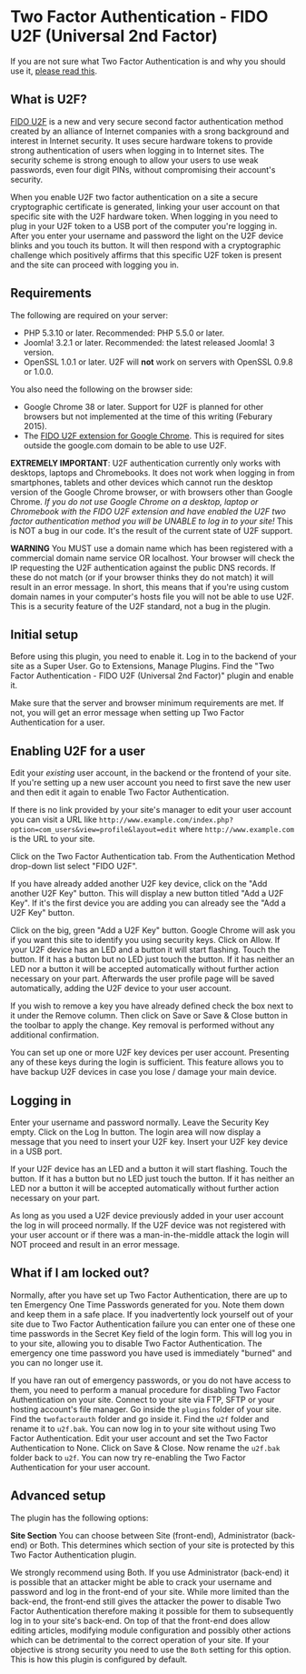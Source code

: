# Two Factor Authentication - FIDO U2F (Universal 2nd Factor)

If you are not sure what Two Factor Authentication is and why you should use it, [please read this](tfa.md).

## What is U2F?

[FIDO U2F](http://fidoalliance.org/adoption/video/yubico-fido-alliance-universal-2nd-factor-u2f-demonstration)
is a new and very secure second factor authentication method created by an alliance of Internet companies with a srong background and interest in Internet security. It uses secure hardware tokens to provide strong authentication of users when logging in to Internet sites. The security scheme is strong enough to allow your users to use weak passwords, even four digit PINs, without compromising their account's security. 

When you enable U2F two factor authentication on a site a secure cryptographic certificate is generated, linking your user account on that specific site with the U2F hardware token. When logging in you need to plug in your U2F token to a USB port of the computer you're logging in. After you enter your username and password the light on the U2F device blinks and you touch its button. It will then respond with a cryptographic challenge which positively affirms that this specific U2F token is present and the site can proceed with logging you in.

## Requirements

The following are required on your server:

* PHP 5.3.10 or later. Recommended: PHP 5.5.0 or later.
* Joomla! 3.2.1 or later. Recommended: the latest released Joomla! 3 version.
* OpenSSL 1.0.1 or later. U2F will **not** work on servers with OpenSSL 0.9.8 or 1.0.0.

You also need the following on the browser side:

* Google Chrome 38 or later. Support for U2F is planned for other browsers but not implemented at the time of this writing (Feburary 2015).
* The [FIDO U2F extension for Google Chrome](https://chrome.google.com/webstore/detail/fido-u2f-universal-2nd-fa/pfboblefjcgdjicmnffhdgionmgcdmne). This is required for sites outside the google.com domain to be able to use U2F.

**EXTREMELY IMPORTANT**: U2F authentication currently only works with desktops, laptops and Chromebooks. It does not work when logging in from smartphones, tablets and other devices which cannot run the desktop version of the Google Chrome browser, or with browsers other than Google Chrome. *If you do not use Google Chrome on a desktop, laptop or Chromebook with the FIDO U2F extension and have enabled the U2F two factor authentication method you will be UNABLE to log in to your site!* This is NOT a bug in our code. It's the result of the current state of U2F support.

**WARNING** You MUST use a domain name which has been registered with a commercial domain name service OR localhost. Your browser will check the IP requesting the U2F authentication against the public DNS records. If these do not match (or if your browser thinks they do not match) it will result in an error message. In short, this means that if you're using custom domain names in your computer's hosts file you will not be able to use U2F. This is a security feature of the U2F standard, not a bug in the plugin.

## Initial setup

Before using this plugin, you need to enable it. Log in to the backend of your site as a Super User. Go to Extensions, Manage Plugins. Find the "Two Factor Authentication - FIDO U2F (Universal 2nd Factor)" plugin and enable it.

Make sure that the server and browser minimum requirements are met. If not, you will get an error message when setting up Two Factor Authentication for a user.

## Enabling U2F for a user

Edit your *existing* user account, in the backend or the frontend of your site. If you're setting up a new user account you need to first save the new user and then edit it again to enable Two Factor Authentication.

If there is no link provided by your site's manager to edit your user account you can visit a URL like `http://www.example.com/index.php?option=com_users&view=profile&layout=edit` where `http://www.example.com` is the URL to your site.

Click on the Two Factor Authentication tab. From the Authentication Method drop-down list select "FIDO U2F".

If you have already added another U2F key device, click on the "Add another U2F Key" button. This will display a new button titled "Add a U2F Key". If it's the first device you are adding you can already see the "Add a U2F Key" button. 

Click on the big, green "Add a U2F Key" button. Google Chrome will ask you if you want this site to identify you using security keys. Click on Allow. If your U2F device has an LED and a button it will start flashing. Touch the button. If it has a button but no LED just touch the button. If it has neither an LED nor a button it will be accepted automatically without further action necessary on your part. Afterwards the user profile page will be saved automatically, adding the U2F device to your user account.

If you wish to remove a key you have already defined check the box next to it under the Remove column. Then click on Save or Save & Close button in the toolbar to apply the change. Key removal is performed without any additional confirmation.

You can set up one or more U2F key devices per user account. Presenting any of these keys during the login is sufficient. This feature allows you to have backup U2F devices in case you lose / damage your main device.

## Logging in

Enter your username and password normally. Leave the Security Key empty. Click on the Log In button. The login area will now display a message that you need to insert your U2F key. Insert your U2F key device in a USB port.

If your U2F device has an LED and a button it will start flashing. Touch the button. If it has a button but no LED just touch the button. If it has neither an LED nor a button it will be accepted automatically without further action necessary on your part. 

As long as you used a U2F device previously added in your user account the log in will proceed normally. If the U2F device was not registered with your user account or if there was a man-in-the-middle attack the login will NOT proceed and result in an error message.  

## What if I am locked out?

Normally, after you have set up Two Factor Authentication, there are up to ten Emergency One Time Passwords generated for you. Note them down and keep them in a safe place. If you inadvertently lock yourself out of your site due to Two Factor Authentication failure you can enter one of these one time passwords in the Secret Key field of the login form. This will log you in to your site, allowing you to disable Two Factor Authentication. The emergency one time password you have used is immediately "burned" and you can no longer use it.

If you have ran out of emergency passwords, or you do not have access to them, you need to perform a manual procedure for disabling Two Factor Authentication on your site. Connect to your site via FTP, SFTP or your hosting account's file manager. Go inside the `plugins` folder of your site. Find the `twofactorauth` folder and go inside it. Find the `u2f` folder and rename it to `u2f.bak`. You can now log in to your site without using Two Factor Authentication. Edit your user account and set the Two Factor Authentication to None. Click on Save & Close. Now rename the `u2f.bak` folder back to `u2f`. You can now try re-enabling the Two Factor Authentication for your user account.

## Advanced setup

The plugin has the following options:

**Site Section** You can choose between Site (front-end), Administrator (back-end) or Both. This determines which section of your site is protected by this Two Factor Authentication plugin.

We strongly recommend using Both. If you use Administrator (back-end) it is possible that an attacker might be able to crack your username and password and log in the front-end of your site. While more limited than the back-end, the front-end still gives the attacker the power to disable Two Factor Authentication therefore making it possible for them to subsequently log in to your site's back-end. On top of that the front-end does allow editing articles, modifying module configuration and possibly other actions which can be detrimental to the correct operation of your site. If your objective is strong security you need to use the `Both` setting for this option. This is how this plugin is configured by default.
